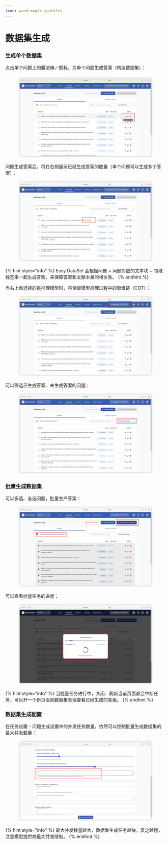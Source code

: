 ```yaml
---
icon: wand-magic-sparkles
---
```


# 数据集生成

### 生成单个数据集

点击单个问题上的魔法棒🪄图标，为单个问题生成答案（构造数据集）：

<figure><img src="../.gitbook/assets/image (19).png" alt=""><figcaption></figcaption></figure>

问题生成答案后，将在右侧展示已经生成答案的数量（单个问题可以生成多个答案）：

<figure><img src="../.gitbook/assets/image (20).png" alt=""><figcaption></figcaption></figure>

{% hint style="info" %}
Easy DataSet 会根据问题 + 问题对应的文本块 + 领域标签来一起生成答案，来保障答案和文献本身的相关性。
{% endhint %}

当右上角选择的是推理模型时，将保留模型推理过程中的思维链（COT）：

<figure><img src="../.gitbook/assets/image (21).png" alt=""><figcaption></figcaption></figure>

可以筛选已生成答案、未生成答案的问题：

<figure><img src="../.gitbook/assets/image (22).png" alt=""><figcaption></figcaption></figure>

### 批量生成数据集

可以多选、全选问题，批量生产答案：

<figure><img src="../.gitbook/assets/image (23).png" alt=""><figcaption></figcaption></figure>

可以查看批量任务的进度：

<figure><img src="../.gitbook/assets/image (24).png" alt=""><figcaption></figcaption></figure>

{% hint style="info" %}
当批量任务进行中，关闭、刷新当前页面都会中断任务，可以开一个新页面到数据集管理查看已经生成的答案。
{% endhint %}

### 数据集生成配置

在任务设置 - 问题生成设置中的并发任务数量，依然可以控制批量生成数据集的最大并发数量：

<figure><img src="../.gitbook/assets/image (25).png" alt=""><figcaption></figcaption></figure>

{% hint style="info" %}
最大并发数量越大，数据集生成任务越快，反之越慢，注意模型提供商最大并发限制。
{% endhint %}





